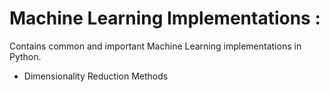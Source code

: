 # Machine Learning Implementations :

Contains common and important Machine Learning implementations in Python. 

* Dimensionality Reduction Methods 
